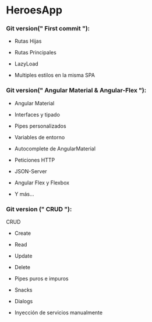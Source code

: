 # HeroesApp

### Git version(" First commit "):

- Rutas Hijas

- Rutas Principales

- LazyLoad

- Multiples estilos en la misma SPA

### Git version(" Angular Material & Angular-Flex "):

- Angular Material

- Interfaces y tipado

- Pipes personalizados

- Variables de entorno

- Autocomplete de AngularMaterial

- Peticiones HTTP

- JSON-Server

- Angular Flex y Flexbox

- Y más...

### Git version (" CRUD "):

CRUD

- Create

- Read

- Update

- Delete

- Pipes puros e impuros

- Snacks

- Dialogs

- Inyección de servicios manualmente
